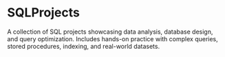 # SQLProjects
A collection of SQL projects showcasing data analysis, database design, and query optimization. Includes hands-on practice with complex queries, stored procedures, indexing, and real-world datasets.
